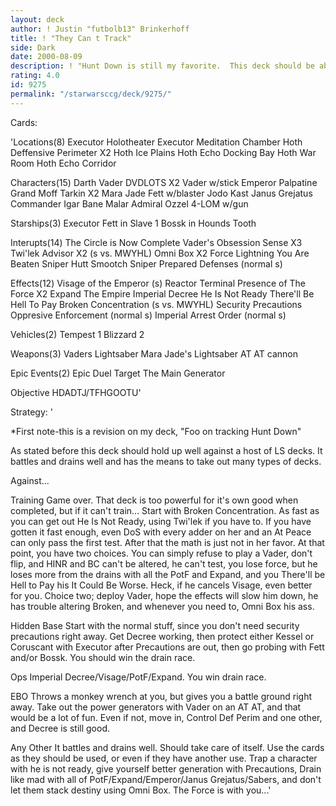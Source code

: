 ```yaml
---
layout: deck
author: ! Justin "futbolb13" Brinkerhoff
title: ! "They Can t Track"
side: Dark
date: 2000-08-09
description: ! "Hunt Down is still my favorite.  This deck should be able to take just about anything."
rating: 4.0
id: 9275
permalink: "/starwarsccg/deck/9275/"
---
```

Cards: 

'Locations(8)
Executor Holotheater
Executor Meditation Chamber
Hoth Deffensive Perimeter X2
Hoth Ice Plains
Hoth Echo Docking Bay
Hoth War Room
Hoth Echo Corridor

Characters(15)
Darth Vader
DVDLOTS X2
Vader w/stick
Emperor Palpatine
Grand Moff Tarkin X2
Mara Jade
Fett w/blaster
Jodo Kast
Janus Grejatus
Commander Igar
Bane Malar
Admiral Ozzel
4-LOM w/gun

Starships(3)
Executor
Fett in Slave 1
Bossk in Hounds Tooth

Interupts(14)
The Circle is Now Complete
Vader's Obsession
Sense X3
Twi'lek Advisor X2 (s vs. MWYHL)
Omni Box X2
Force Lightning
You Are Beaten Sniper
Hutt Smootch
Sniper
Prepared Defenses (normal s)

Effects(12)
Visage of the Emperor (s)
Reactor Terminal
Presence of The Force X2
Expand The Empire
Imperial Decree
He Is Not Ready
There'll Be Hell To Pay
Broken Concentration (s vs. MWYHL)
Security Precautions
Oppresive Enforcement (normal s)
Imperial Arrest Order (normal s)


Vehicles(2)
Tempest 1
Blizzard 2

Weapons(3)
Vaders Lightsaber
Mara Jade's Lightsaber
AT AT cannon

Epic Events(2)
Epic Duel
Target The Main Generator

Objective
HDADTJ/TFHGOOTU'

Strategy: '

*First note-this is a revision on my deck, "Foo on tracking Hunt Down"

As stated before this deck should hold up well against a host of LS decks.  It battles and drains well and has the means to take out many types of decks.

Against...

Training  Game over.  That deck is too powerful for it's own good when completed, but if it can't train...  Start with Broken Concentration.  As fast as you can get out He Is Not Ready, using Twi'lek if you have to.  If you have gotten it fast enough, even DoS with every adder on her and an At Peace can only pass the first test.	After that the math is just not in her favor.  At that point, you have two choices.  You can simply refuse to play a Vader, don't flip, and HINR and BC can't be altered, he can't test, you lose force, but he loses more from the drains with all the PotF and Expand, and you There'll be Hell to Pay his It Could Be Worse.  Heck, if he cancels Visage, even better for you.  Choice two; deploy Vader, hope the effects will slow him down, he has trouble altering Broken, and whenever you need to, Omni Box his ass.

Hidden Base Start with the normal stuff, since you don't need security precautions right away.  Get Decree working, then protect either Kessel or Coruscant with Executor after Precautions are out, then go probing with Fett and/or Bossk.	You should win the drain race.

Ops Imperial Decree/Visage/PotF/Expand.  You win drain race.

EBO  Throws a monkey wrench at you, but gives you a battle ground right away.	Take out the power generators with Vader on an AT AT, and that would be a lot of fun.  Even if not, move in, Control Def Perim and one other, and Decree is still good.

Any Other  It battles and drains well.  Should take care of itself.  Use the cards as they should be used, or even if they have another use.  Trap a character with he is not ready, give yourself better generation with Precautions, Drain like mad with all of PotF/Expand/Emperor/Janus Grejatus/Sabers, and don't let them stack destiny using Omni Box. The Force is with you...'

